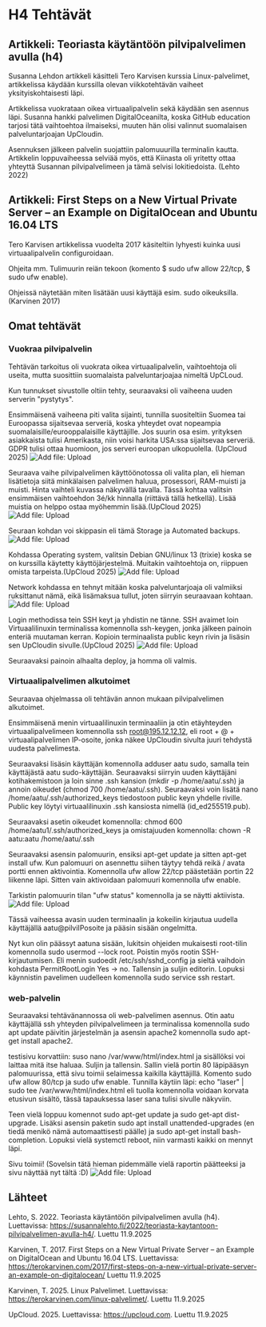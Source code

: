 # H4 Tehtävät

## Artikkeli: Teoriasta käytäntöön pilvipalvelimen avulla (h4)
Susanna Lehdon artikkeli käsitteli Tero Karvisen kurssia Linux-palvelimet, artikkelissa käydään kurssilla olevan viikkotehtävän vaiheet yksityiskohtaisesti läpi.
 
Artikkelissa vuokrataan oikea virtuaalipalvelin sekä käydään sen asennus läpi. Susanna hankki palvelimen DigitalOceanilta, koska GitHub education tarjosi tätä vaihtoehtoa ilmaiseksi, muuten hän olisi valinnut suomalaisen palveluntarjoajan UpCloudin.
  
Asennuksen jälkeen palvelin suojattiin palomuuurilla terminalin kautta. Artikkelin loppuvaiheessa selviää myös, että Kiinasta oli yritetty ottaa yhteyttä Susannan pilvipalvelimeen ja tämä selvisi lokitiedoista. (Lehto 2022)

## Artikkeli: First Steps on a New Virtual Private Server – an Example on DigitalOcean and Ubuntu 16.04 LTS
Tero Karvisen artikkelissa vuodelta 2017 käsiteltiin lyhyesti kuinka uusi virtuaalipalvelin configuroidaan.

Ohjeita mm. Tulimuurin reiän tekoon (komento $ sudo ufw allow 22/tcp, $ sudo ufw enable).

Ohjeissä näytetään miten lisätään uusi käyttäjä esim. sudo oikeuksilla. (Karvinen 2017)

## Omat tehtävät
### Vuokraa pilvipalvelin
Tehtävän tarkoitus oli vuokrata oikea virtuaalipalvelin, vaihtoehtoja oli useita, mutta suosittiin suomalaista palveluntarjoajaa nimeltä UpCLoud.

Kun tunnukset sivustolle oltiin tehty, seuraavaksi oli vaiheena uuden serverin "pystytys". 

Ensimmäisenä vaiheena piti valita sijainti, tunnilla suositeltiin Suomea tai Euroopassa sijaitsevaa serveriä, koska yhteydet ovat nopeampia suomalaisille/eurooppalaisille käyttäjille. Jos suurin osa esim. yrityksen asiakkaista tulisi Amerikasta, niin voisi harkita USA:ssa sijaitsevaa serveriä. GDPR tulisi ottaa huomioon, jos serveri euroopan ulkopuolella. (UpCloud 2025)
![Add file: Upload](kuvat/upcloud1.png)

Seuraava vaihe pilvipalvelimen käyttöönotossa oli valita plan, eli hieman lisätietoja siitä minkälaisen palvelimen haluua, prosessori, RAM-muisti ja muisti. Hinta vaihteli kuvassa näkyvällä tavalla. Tässä kohtaa valitsin ensimmäisen vaihtoehdon 3é/kk hinnalla (riittävä tällä hetkellä). Lisää muistia on helppo ostaa myöhemmin lisää.(UpCloud 2025)
![Add file: Upload](kuvat/upcloud2.png)

Seuraan kohdan voi skippasin eli tämä Storage ja Automated backups.
![Add file: Upload](kuvat/upcloud3.png)

Kohdassa Operating system, valitsin Debian GNU/linux 13 (trixie) koska se on kurssilla käytetty käyttöjärjestelmä. Muitakin vaihtoehtoja on, riippuen omista tarpeista.(UpCloud 2025)
![Add file: Upload](kuvat/upcloud6.png)

Network kohdassa en tehnyt mitään koska palveluntarjoaja oli valmiiksi ruksittanut nämä, eikä lisämaksua tullut, joten siirryin seuraavaan kohtaan.
![Add file: Upload](kuvat/upcloud4.png)

Login methodissa tein SSH keyt ja yhdistin ne tänne. SSH avaimet loin Virtuaalilinuxin terminalissa komennolla ssh-keygen, jonka jälkeen painoin enteriä muutaman kerran. Kopioin terminaalista public keyn rivin ja lisäsin sen UpCloudin sivulle.(UpCloud 2025)
![Add file: Upload](kuvat/upcloud5.png)

Seuraavaksi painoin alhaalta deploy, ja homma oli valmis.

### Virtuaalipalvelimen alkutoimet
Seuraavaa ohjelmassa oli tehtävän annon mukaan pilvipalvelimen alkutoimet.

Ensimmäisenä menin virtuaalilinuxin terminaaliin ja otin etäyhteyden virtuaalipalvelimeen komennolla ssh root@195.12.12.12, eli root + @ + virtuaalipalvelimen IP-osoite, jonka näkee UpCloudin sivulta juuri tehdystä uudesta palvelimesta. 

Seuraavaksi lisäsin käyttäjän komennolla adduser aatu sudo, samalla tein käyttäjästä aatu sudo-käyttäjän. Seuraavaksi siirryin uuden käyttäjäni kotihakemistoon ja loin sinne .ssh kansion (mkdir -p /home/aatu/.ssh) ja annoin oikeudet (chmod 700 /home/aatu/.ssh). Seuraavaksi voin lisätä nano /home/aatu/.ssh/authorized_keys tiedostoon public keyn yhdelle riville. Public key löytyi virtuaalilinuxin .ssh kansiosta nimellä (id_ed255519.pub).

Seuraavaksi asetin oikeudet komennolla: chmod 600 /home/aatu1/.ssh/authorized_keys ja omistajuuden komennolla: chown -R aatu:aatu /home/aatu/.ssh

Seuraavaksi asensin palomuurin, ensiksi apt-get update ja sitten apt-get install ufw. Kun palomuuri on asennettu siihen täytyy tehdä reikä / avata portti ennen aktivointia. Komennolla ufw allow 22/tcp päästetään portin 22 liikenne läpi. Sitten vain aktivoidaan palomuuri komennolla ufw enable.

Tarkistin palomuurin tilan "ufw status" komennolla ja se näytti aktiivista.
![Add file: Upload](kuvat/palomuuri.png)

Tässä vaiheessa avasin uuden terminaalin ja kokeilin kirjautua uudella käyttäjällä aatu@pilviIPosoite ja pääsin sisään ongelmitta. 

Nyt kun olin päässyt aatuna sisään, lukitsin ohjeiden mukaisesti root-tilin komennolla sudo usermod --lock root. Poistin myös rootin SSH-kirjautumisen. Eli menin sudoedit /etc/ssh/sshd_config ja sieltä vaihdoin kohdasta PermitRootLogin Yes -> no. Tallensin ja suljin editorin. Lopuksi käynnistin pavelimen uudelleen komennolla sudo service ssh restart.

### web-palvelin
Seuraavaksi tehtävänannossa oli web-palvelimen asennus.
Otin aatu käyttäjällä ssh yhteyden pilvipalvelimeen ja terminalissa komennolla sudo apt update päivitin järjestelmän ja asensin apache2 komennolla sudo apt-get install apache2.

testisivu korvattiin: suso nano /var/www/html/index.html ja sisällöksi voi laittaa mitä itse haluaa. Suljin ja tallensin. Sallin vielä portin 80 läpipääsyn palomuurissa, että sivu toimii selaimessa kaikilla käyttäjillä. Komento sudo ufw allow 80/tcp ja sudo ufw enable. Tunnilla käytiin läpi: echo "laser" | sudo tee /var/www/html/index.html
eli tuolla komennolla voidaan korvata etusivun sisältö, tässä tapauksessa laser sana tulisi sivulle näkyviin.

Teen vielä loppuu komennot sudo apt-get update ja sudo get-apt dist-upgrade. Lisäksi asensin paketin sudo apt install unattended-upgrades (en tiedä menikö nämä automaattisesti päälle) ja sudo apt-get install bash-completion. Lopuksi vielä systemctl reboot, niin varmasti kaikki on mennyt läpi.

Sivu toimii! (Sovelsin tätä hieman pidemmälle vielä raportin päätteeksi ja sivu näyttää nyt tältä :D)
![Add file: Upload](kuvat/nettisivu.png)



## Lähteet
Lehto, S. 2022. Teoriasta käytäntöön pilvipalvelimen avulla (h4). Luettavissa: https://susannalehto.fi/2022/teoriasta-kaytantoon-pilvipalvelimen-avulla-h4/. Luettu 11.9.2025

Karvinen, T. 2017. First Steps on a New Virtual Private Server – an Example on DigitalOcean and Ubuntu 16.04 LTS. Luettavissa: https://terokarvinen.com/2017/first-steps-on-a-new-virtual-private-server-an-example-on-digitalocean/ Luettu 11.9.2025

Karvinen, T. 2025. Linux Palvelimet. Luettavissa: https://terokarvinen.com/linux-palvelimet/. Luettu 11.9.2025

UpCloud. 2025. Luettavissa: https://upcloud.com. Luettu 11.9.2025
